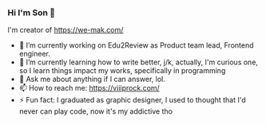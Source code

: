 ### Hi I'm Son 👋

I'm creator of https://we-mak.com/

- 🔭 I’m currently working on Edu2Review as Product team lead, Frontend engineer.
- 🌱 I’m currently learning how to write better, j/k, actually, I'm curious one, so I learn things impact my works, specifically in programming
- 💬 Ask me about anything if I can answer, lol.
- 📫 How to reach me: https://viiiprock.com/ 
- ⚡ Fun fact: I graduated as graphic designer, I used to thought that I'd never can play code, now it's my addictive tho

